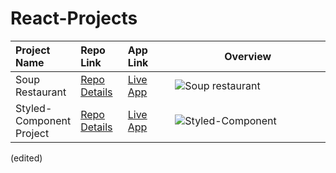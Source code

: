 # React-Projects
<table class="table">
  <thead>
    <tr>
      <th align="left" width="15%">Project Name</th>
      <th align="left" width="15%">Repo Link</th>
      <th align="left" width="15%">App Link</th>
      <th align="center">Overview</th>
    </tr>
  </thead>
  <tbody>
     <tr>
      <td>Soup Restaurant</td></td>
      <td><a href="https://github.com/mbozkayaGitHub/Soup_Restaurant" target="_blank">Repo Details</td>
      <td><a href="https://vercel.com/mbozkayagithub/soup-restaurant" target="_blank">Live App</td>
      <td><img src="https://user-images.githubusercontent.com/119006810/232289080-408308e3-ba89-46a4-b29c-fb55cb1eb3aa.gif" alt="Soup restaurant"></td>
    </tr>
     <tr>
      <td>Styled-Component Project</td></td>
      <td><a href="https://github.com/mbozkayaGitHub/Styledcomponentproject" target="_blank">Repo Details</td>
      <td><a href="https://styledcomponentproject.vercel.app/" target="_blank">Live App</td>
      <td><img src="https://github.com/mbozkayaGitHub/React-Project/assets/119006810/c22ee6d4-3cbd-40d3-aae7-1273c2d96f63)" alt="Styled-Component"></td>
       </tr>
  </tbody>
</table> (edited) 
